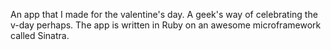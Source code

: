 An app that I made for the valentine's day. A geek's way of celebrating the v-day perhaps. The app is written in Ruby on an awesome microframework called Sinatra.
